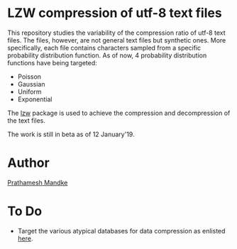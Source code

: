 # LZW compression of utf-8 text files

This repository studies the variability of the compression ratio of utf-8 text files. The files, however, are not general text files but synthetic ones. More specifically, each file contains characters sampled from a specific probability distribution function. As of now, 4 probability distribution functions have being targeted:

* Poisson
* Gaussian
* Uniform
* Exponential

The [lzw](https://github.com/pytholic97/LZW-Text-File-Compression) package is used to achieve the compression and decompression of the text files.

The work is still in beta as of 12 January'19.

# Author

[Prathamesh Mandke](https://www.linkedin.com/in/prathamesh-mandke-866866168/)

# To Do

* Target the various atypical databases for data compression as enlisted [here](http://corpus.canterbury.ac.nz/descriptions/).
